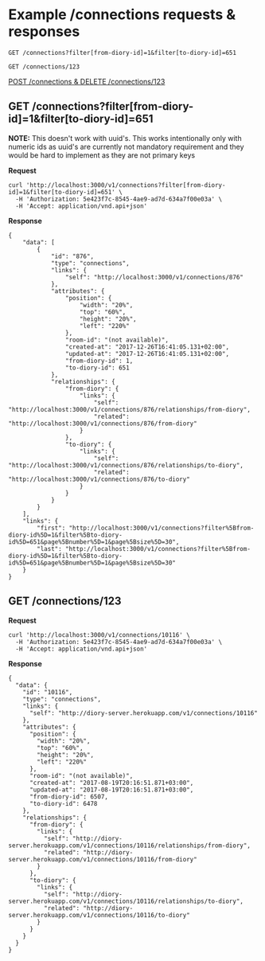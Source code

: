 
# Example /connections requests & responses

```
GET /connections?filter[from-diory-id]=1&filter[to-diory-id]=651

GET /connections/123
```

[POST /connections & DELETE /connections/123](https://github.com/jvalanen/diory-docs/wiki/Writing-connections)

## GET /connections?filter[from-diory-id]=1&filter[to-diory-id]=651

**NOTE:** This doesn't work with uuid's. This works intentionally only with numeric ids as uuid's are currently not mandatory requirement and they would be hard to implement as they are not primary keys

**Request**
```
curl 'http://localhost:3000/v1/connections?filter[from-diory-id]=1&filter[to-diory-id]=651' \
  -H 'Authorization: 5e423f7c-8545-4ae9-ad7d-634a7f00e03a' \
  -H 'Accept: application/vnd.api+json'
```

**Response**
```
{
    "data": [
        {
            "id": "876",
            "type": "connections",
            "links": {
                "self": "http://localhost:3000/v1/connections/876"
            },
            "attributes": {
                "position": {
                    "width": "20%",
                    "top": "60%",
                    "height": "20%",
                    "left": "220%"
                },
                "room-id": "(not available)",
                "created-at": "2017-12-26T16:41:05.131+02:00",
                "updated-at": "2017-12-26T16:41:05.131+02:00",
                "from-diory-id": 1,
                "to-diory-id": 651
            },
            "relationships": {
                "from-diory": {
                    "links": {
                        "self": "http://localhost:3000/v1/connections/876/relationships/from-diory",
                        "related": "http://localhost:3000/v1/connections/876/from-diory"
                    }
                },
                "to-diory": {
                    "links": {
                        "self": "http://localhost:3000/v1/connections/876/relationships/to-diory",
                        "related": "http://localhost:3000/v1/connections/876/to-diory"
                    }
                }
            }
        }
    ],
    "links": {
        "first": "http://localhost:3000/v1/connections?filter%5Bfrom-diory-id%5D=1&filter%5Bto-diory-id%5D=651&page%5Bnumber%5D=1&page%5Bsize%5D=30",
        "last": "http://localhost:3000/v1/connections?filter%5Bfrom-diory-id%5D=1&filter%5Bto-diory-id%5D=651&page%5Bnumber%5D=1&page%5Bsize%5D=30"
    }
}
```


## GET /connections/123

**Request**
```
curl 'http://localhost:3000/v1/connections/10116' \
  -H 'Authorization: 5e423f7c-8545-4ae9-ad7d-634a7f00e03a' \
  -H 'Accept: application/vnd.api+json'
```

**Response**
```
{
  "data": {
    "id": "10116",
    "type": "connections",
    "links": {
      "self": "http://diory-server.herokuapp.com/v1/connections/10116"
    },
    "attributes": {
      "position": {
        "width": "20%",
        "top": "60%",
        "height": "20%",
        "left": "220%"
      },
      "room-id": "(not available)",
      "created-at": "2017-08-19T20:16:51.871+03:00",
      "updated-at": "2017-08-19T20:16:51.871+03:00",
      "from-diory-id": 6507,
      "to-diory-id": 6478
    },
    "relationships": {
      "from-diory": {
        "links": {
          "self": "http://diory-server.herokuapp.com/v1/connections/10116/relationships/from-diory",
          "related": "http://diory-server.herokuapp.com/v1/connections/10116/from-diory"
        }
      },
      "to-diory": {
        "links": {
          "self": "http://diory-server.herokuapp.com/v1/connections/10116/relationships/to-diory",
          "related": "http://diory-server.herokuapp.com/v1/connections/10116/to-diory"
        }
      }
    }
  }
}
```

